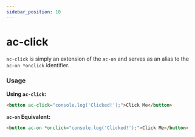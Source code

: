 ```yaml
---
sidebar_position: 10
---
```


# ac-click

`ac-click` is simply an extension of the `ac-on` and serves as an alias to the `ac-on *onclick` identifier. 

### Usage

**Using `ac-click`:**

```html
<button ac-click="console.log('Clicked!');">Click Me</button>
```

**`ac-on` Equivalent:**

```html
<button ac-on *onclick="console.log('Clicked!');">Click Me</button>
```